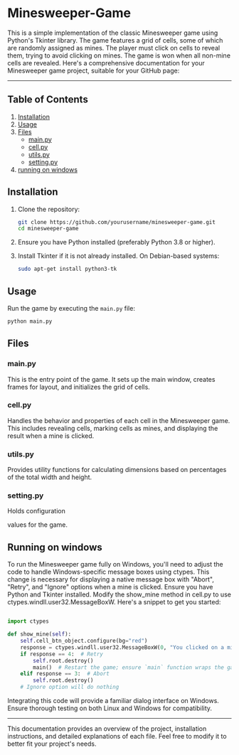 # Minesweeper-Game
This is a simple implementation of the classic Minesweeper game using Python's Tkinter library. The game features a grid of cells, some of which are randomly assigned as mines. The player must click on cells to reveal them, trying to avoid clicking on mines. The game is won when all non-mine cells are revealed. 
Here's a comprehensive documentation for your Minesweeper game project, suitable for your GitHub page:

---

## Table of Contents

1. [Installation](#installation)
2. [Usage](#usage)
3. [Files](#files)
   - [main.py](#mainpy)
   - [cell.py](#cellpy)
   - [utils.py](#utilspy)
   - [setting.py](#settingpy)
4. [running on windows](#windows)

## Installation

1. Clone the repository:
   ```sh
   git clone https://github.com/yourusername/minesweeper-game.git
   cd minesweeper-game
   ```

2. Ensure you have Python installed (preferably Python 3.8 or higher).

3. Install Tkinter if it is not already installed. On Debian-based systems:
   ```sh
   sudo apt-get install python3-tk
   ```

## Usage

Run the game by executing the `main.py` file:
```sh
python main.py
```

## Files

### main.py

This is the entry point of the game. It sets up the main window, creates frames for layout, and initializes the grid of cells.

### cell.py

Handles the behavior and properties of each cell in the Minesweeper game. This includes revealing cells, marking cells as mines, and displaying the result when a mine is clicked.

### utils.py

Provides utility functions for calculating dimensions based on percentages of the total width and height.

### setting.py

Holds configuration

 values for the game.
## Running on windows

To run the Minesweeper game fully on Windows, you'll need to adjust the code to handle Windows-specific message boxes using ctypes. This change is necessary for displaying a native message box with "Abort", "Retry", and "Ignore" options when a mine is clicked. Ensure you have Python and Tkinter installed. Modify the show_mine method in cell.py to use ctypes.windll.user32.MessageBoxW. Here's a snippet to get you started:

   ```python
   
   import ctypes
   
   def show_mine(self):
       self.cell_btn_object.configure(bg="red")
       response = ctypes.windll.user32.MessageBoxW(0, "You clicked on a mine!", "Game Over", 3)
       if response == 4:  # Retry
           self.root.destroy()
           main()  # Restart the game; ensure `main` function wraps the game's start logic
       elif response == 3:  # Abort
           self.root.destroy()
       # Ignore option will do nothing
   ```
Integrating this code will provide a familiar dialog interface on Windows. Ensure thorough testing on both Linux and Windows for compatibility.



---

This documentation provides an overview of the project, installation instructions, and detailed explanations of each file. Feel free to modify it to better fit your project's needs.
